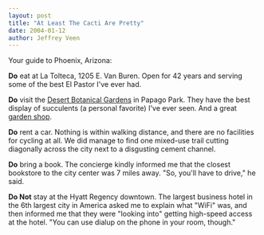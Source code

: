```yaml
--- 
layout: post
title: "At Least The Cacti Are Pretty"
date: 2004-01-12
author: Jeffrey Veen
---
```

Your guide to Phoenix, Arizona:

<strong>Do</strong> eat at La Tolteca, 1205 E. Van Buren. Open for 42 years and serving some of the best El Pastor I've ever had.

<strong>Do</strong> visit the <a href="http://www.dbg.org/">Desert Botanical Gardens</a> in Papago Park. They have the best display of succulents (a personal favorite) I've ever seen. And a great <a href="http://www.desertbotanical.org/index.aspx?pageID=249">garden shop</a>.

<strong>Do</strong> rent a car. Nothing is within walking distance, and there are no facilities for cycling at all.  We did manage to find one mixed-use trail cutting diagonally across the city next to a disgusting cement channel.

<strong>Do</strong> bring a book. The concierge kindly informed me that the closest bookstore to the city center was 7 miles away. "So, you'll have to drive," he said.

<strong>Do Not</strong> stay at the Hyatt Regency downtown. The largest business hotel in the 6th largest city in America asked me to explain what "WiFi" was, and then informed me that they were "looking into" getting high-speed access at the hotel. "You can use dialup on the phone in your room, though."
&#8203;